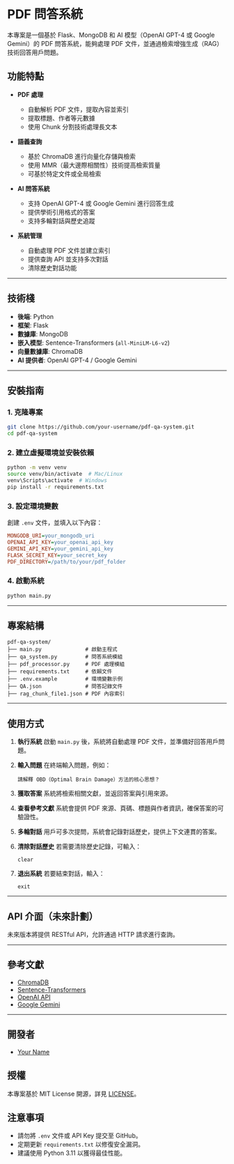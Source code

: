 # PDF 問答系統

本專案是一個基於 Flask、MongoDB 和 AI 模型（OpenAI GPT-4 或 Google Gemini）的 PDF 問答系統，能夠處理 PDF 文件，並通過檢索增強生成（RAG）技術回答用戶問題。

## 功能特點

- **PDF 處理**
  - 自動解析 PDF 文件，提取內容並索引
  - 提取標題、作者等元數據
  - 使用 Chunk 分割技術處理長文本
  
- **語義查詢**
  - 基於 ChromaDB 進行向量化存儲與檢索
  - 使用 MMR（最大邊際相關性）技術提高檢索質量
  - 可基於特定文件或全局檢索
  
- **AI 問答系統**
  - 支持 OpenAI GPT-4 或 Google Gemini 進行回答生成
  - 提供學術引用格式的答案
  - 支持多輪對話與歷史追蹤
  
- **系統管理**
  - 自動處理 PDF 文件並建立索引
  - 提供查詢 API 並支持多次對話
  - 清除歷史對話功能

---

## 技術棧

- **後端**: Python
- **框架**: Flask
- **數據庫**: MongoDB
- **嵌入模型**: Sentence-Transformers (`all-MiniLM-L6-v2`)
- **向量數據庫**: ChromaDB
- **AI 提供者**: OpenAI GPT-4 / Google Gemini

---

## 安裝指南

### 1. 克隆專案
```bash
git clone https://github.com/your-username/pdf-qa-system.git
cd pdf-qa-system
```

### 2. 建立虛擬環境並安裝依賴
```bash
python -m venv venv
source venv/bin/activate  # Mac/Linux
venv\Scripts\activate  # Windows
pip install -r requirements.txt
```

### 3. 設定環境變數
創建 `.env` 文件，並填入以下內容：
```ini
MONGODB_URI=your_mongodb_uri
OPENAI_API_KEY=your_openai_api_key
GEMINI_API_KEY=your_gemini_api_key
FLASK_SECRET_KEY=your_secret_key
PDF_DIRECTORY=/path/to/your/pdf_folder
```

### 4. 啟動系統
```bash
python main.py
```

---

## 專案結構
```
pdf-qa-system/
├── main.py              # 啟動主程式
├── qa_system.py         # 問答系統模組
├── pdf_processor.py     # PDF 處理模組
├── requirements.txt     # 依賴文件
├── .env.example         # 環境變數示例
├── QA.json              # 問答記錄文件
├── rag_chunk_file1.json # PDF 內容索引
```

---

## 使用方式

1. **執行系統**
   啟動 `main.py` 後，系統將自動處理 PDF 文件，並準備好回答用戶問題。

2. **輸入問題**
   在終端輸入問題，例如：
   ```
   請解釋 OBD（Optimal Brain Damage）方法的核心思想？
   ```

3. **獲取答案**
   系統將檢索相關文獻，並返回答案與引用來源。

4. **查看參考文獻**
   系統會提供 PDF 來源、頁碼、標題與作者資訊，確保答案的可驗證性。

5. **多輪對話**
   用戶可多次提問，系統會記錄對話歷史，提供上下文連貫的答案。

6. **清除對話歷史**
   若需要清除歷史記錄，可輸入：
   ```
   clear
   ```

7. **退出系統**
   若要結束對話，輸入：
   ```
   exit
   ```

---

## API 介面（未來計劃）

未來版本將提供 RESTful API，允許通過 HTTP 請求進行查詢。

---

## 參考文獻

- [ChromaDB](https://github.com/chroma-core/chroma)
- [Sentence-Transformers](https://www.sbert.net/)
- [OpenAI API](https://platform.openai.com/docs/)
- [Google Gemini](https://ai.google.dev/)

---

## 開發者

- [Your Name](https://github.com/your-username)

## 授權

本專案基於 MIT License 開源，詳見 [LICENSE](LICENSE)。

## 注意事項

- 請勿將 `.env` 文件或 API Key 提交至 GitHub。
- 定期更新 `requirements.txt` 以修復安全漏洞。
- 建議使用 Python 3.11 以獲得最佳性能。

